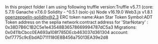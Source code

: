 In this project folder I am using following truffle version:Truffle v5.7.1 (core: 5.7.1)
Ganache v7.6.0
Solidity - ^0.5.1 (solc-js)
Node v16.19.0
Web3.js v1.8.1
openzeppelin-solidity@2.3
ERC token name:Akan Star
Token Symbol:ADT
Token address on the seplia network:contract address for 'StarNotary' : 0x38D7B6C1B2C5e1e43548B36578669994787dC5a3
Migrations: 0x0411bCbcc0EA693a108f785DEcb463037d361304
account: 0xf7775c9cEbdAD7111180E8B456a75013EA39e2d8
